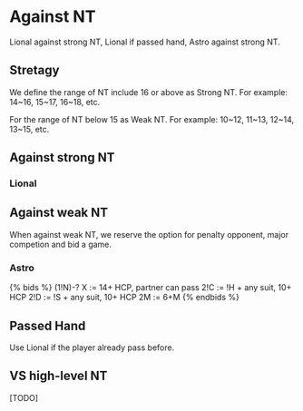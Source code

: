 # Against NT
Lional against strong NT, Lional if passed hand, Astro against strong NT.

## Stretagy
We define the range of NT include 16 or above as Strong NT.
For example: 14~16, 15~17, 16~18, etc.

For the range of NT below 15 as Weak NT.
For example: 10~12, 11~13, 12~14, 13~15, etc.

## Against strong NT
### Lional


## Against weak NT
When against weak NT, we reserve the option for penalty opponent, major competion and bid a game.

### Astro
{% bids %}
(1!N)-?
X   := 14+ HCP, partner can pass
2!C := !H + any suit, 10+ HCP
2!D := !S + any suit, 10+ HCP
2M  := 6+M
{% endbids %}


## Passed Hand
Use Lional if the player already pass before.

## VS high-level NT
[TODO]
